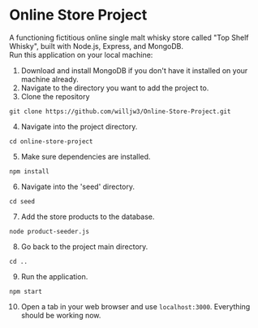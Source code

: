 # Online Store Project

A functioning fictitious online single malt whisky store called "Top Shelf Whisky", built with Node.js, Express, and MongoDB.<br>
Run this application on your local machine:
1. Download and install MongoDB if you don't have it installed on your machine already.
2. Navigate to the directory you want to add the project to.
3. Clone the repository 
```
git clone https://github.com/willjw3/Online-Store-Project.git
```
4. Navigate into the project directory. 
```
cd online-store-project
```
5. Make sure dependencies are installed.
```
npm install
```
6. Navigate into the 'seed' directory.
```
cd seed
```
7. Add the store products to the database.
```
node product-seeder.js
```
8. Go back to the project main directory.
```
cd ..
```
9. Run the application.
```
npm start
```
10. Open a tab in your web browser and use `localhost:3000`.
Everything should be working now.
